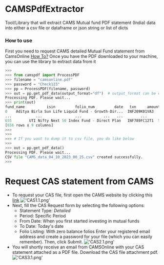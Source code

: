 # CAMSPdfExtractor
Tool/Library that will extract CAMS Mutual fund PDF statement (India) data into either a csv file or dataframe or json string or list of dicts

### How to use
First you need to request CAMS detailed Mutual Fund statement from CamsOnline [How To?](#request-cas-statement-from-cams)
Once you have the PDF downloaded to your machine, you can use the library to extract data from it

```python
>>> 
>>> from camspdf import ProcessPDF
>>> filename = "camsonline.pdf"
>>> password = "Check123"
>>> pp = ProcessPDF(filename, password)
>>> out = pp.get_pdf_data(output_format="df")  # output_format can be either "dicts", "csv", "json", "df"
Processing PDF. Please wait...
>>> print(out)
fund_name          isin         folio_num         date   txn     amount     units       nav balance_units
0    Aditya Birla Sun Life Liquid Fund - Growth-Dir...  INF209K01VA3        1039837274  26-Apr-2020   Buy  360000.00  1122.052  320.8408       1122.052
...           ...               ...          ...   ...        ...       ...       ...            ...
655        UTI Nifty Next 50 Index Fund - Direct Plan   INF789FC12T1  599321413667 / 0  26-Jun-2023   Buy   99995.00  6358.740   15.7256      86737.464
[656 rows x 9 columns]
>>> 
>>> 
>>> # If you want to dump it to csv file, you do like below
>>> 
>>> out = pp.get_pdf_data()
Processing PDF. Please wait...
CSV file "CAMS_data_04_10_2023_00_25.csv" created successfully.
>>> 
```


# Request CAS statement from CAMS
- To request your CAS file, first open the CAMS website by clicking this [link](https://www.camsonline.com/Investors/Statements/Consolidated-Account-Statement)
!['CAS1.1.png'](CAS1.1.png)
- Next, fill the CAS Request form by selecting the following options:
    - Statement Type: *Detailed*
    - Period: Specific Period
    - From Date: When you first started investing in mutual funds
    - To Date: Today's date
    - Folio Listing: With zero balance folios
    Enter your registered email address and create a password for your file (which you can easily remember).
    Then, click Submit.
!['CAS2.1.png'](CAS2.1.png)
- You will shortly receive an email from CAMSOnline with your CAS statement attached as a PDF file. Download the CAS file attachment pdf.
!['CAS3.1.png'](CAS3.1.png)


